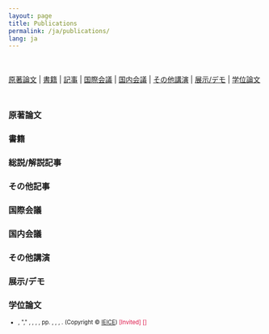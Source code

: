 ```yaml
---
layout: page
title: Publications
permalink: /ja/publications/
lang: ja
---
```


<script src="/assets/js/bibtex_js.js" type="text/javascript" charset="utf-8"></script>
<bibtex src="/assets/js/koyama_ja_js.bib"></bibtex>

<style>
    #bibtex_js_menu {margin: 3rem 0rem;}
    ul#bibtex_js { font-size: 80%; margin-bottom: 0.5rem;}
    #award { color: #d14 }
    [class="Shoichi Koyama"] {text-decoration: underline;}
</style>

<div id="bibtex_js_menu">
<a href="#journal">原著論文</a> &#124; <a href="#book">書籍</a> &#124; <a href="#article">記事</a> &#124; <a href="#int-conf">国際会議</a> &#124; <a href="#dom-conf">国内会議</a> &#124; <a href="#talk">その他講演</a> &#124; <a href="#demo">展示/デモ</a> &#124; <a href="#disser">学位論文</a>
</div>

<h3 id="journal"> 原著論文 </h3>
<div class="bibtex_display" category="Journal Papers|Letters"></div>

<h3 id="book"> 書籍 </h3>
<div class="bibtex_display" category="Books"></div>

<h3 id="article"> 総説/解説記事 </h3>
<div class="bibtex_display" category="Articles"></div>

<h3 id="other"> その他記事 </h3>
<div class="bibtex_display" category="Others"></div>

<h3 id="int-conf"> 国際会議 </h3>
<div class="bibtex_display" category="International Conferences"></div>

<h3 id="dom-conf"> 国内会議 </h3>
<div class="bibtex_display" category="Domestic Conferences"></div>

<h3 id="talk"> その他講演 </h3>
<div class="bibtex_display" category="Talks"></div>

<h3 id="demo"> 展示/デモ </h3>
<div class="bibtex_display" category="Demo"></div>

<h3 id="disser"> 学位論文 </h3>
<div class="bibtex_display" category="Dissertation"></div>

<div class="bibtex_structure">
    <div class="sort year" extra="DESC number">
      <div class="templates">
      </div>
    </div>
</div>

<div class="bibtex_template">
<ul id="bibtex_js"> <li>
    <div>
        <span class="author"></span>,
        <span class="if title">"<span class="title"></span>," </span>
        <span class="if journal"><em><span class="journal"></span></em>, </span>
        <span class="if booktitle"><em><span class="booktitle"></span></em>, </span>
        <span class="if howpublished"><em><span class="howpublished"></span></em>, </span>
        <span class="if school"><em><span class="school"></span></em>, </span>
        <span class="if pages">pp. <span class="pages"></span>, </span>
        <span class="if address"><span class="address"></span>, </span>
        <span class="if month"><span class="month"></span>, </span>
        <span class="if year"><span class="year"></span></span>. 
        <span class="if note"><span class="note"></span></span> 
        <span class="if ieicenotice">(Copyright &copy; <span class="ieicenotice"></span> <a href="https://search.ieice.org/" target="_blank">IEICE</a>)</span> 
        <span class="if url"><a class="url" target="_blank"><i class="fas fa-external-link-alt"></i></a></span> 
        <span class="if pdf"><a class="pdf" target="_blank"><i class="fas fa-file-pdf"></i></a></span> 
        <span class="if code"><a class="code" target="_blank"><i class="fas fa-code"></i></a></span> 
        <span class="if ppt"><a class="ppt" target="_blank"><i class="fas fa-file-powerpoint"></i></a></span> 
        <span class="if movie"><a class="movie" target="_blank"><i class="fas fa-video"></i></a></span> 
        <span class="if invite==1|2"><span id="award">[Invited]</span></span> 
        <span class="if award_ja"><span id="award">[<span class="award_ja"></span>]</span></span>
    </div>
</li></ul>
</div>
